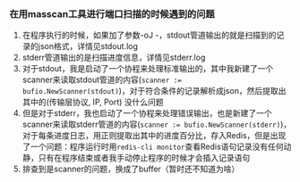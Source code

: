 ### 在用masscan工具进行端口扫描的时候遇到的问题
1. 在程序执行的时候，如果加了参数-oJ -，stdout管道输出的就是扫描到的记录的json格式，详情见stdout.log
2. stderr管道输出的是扫描进度信息，详情见stderr.log
3. 对于stdout，我是启动了一个协程来处理标准输出的，其中我新建了一个scanner来读取stdout管道的内容(`scanner := bufio.NewScanner(stdout)`)，对于符合条件的记录解析成json，然后提取出其中的(传输层协议, IP, Port) 没什么问题
4. 但是对于stderr，我也启动了一个协程来处理错误输出，也是新建了一个scanner来读取stderr管道的内容(`scanner := bufio.NewScanner(stderr)`)，对于每条进度日志，用正则提取出其中的进度百分比，存入Redis，但是出现了一个问题：程序运行时用`redis-cli monitor`查看Redis语句记录没有任何动静，只有在程序结束或者我手动停止程序的时候才会插入记录语句
5. 排查到是scanner的问题，换成了buffer（暂时还不知道为啥）